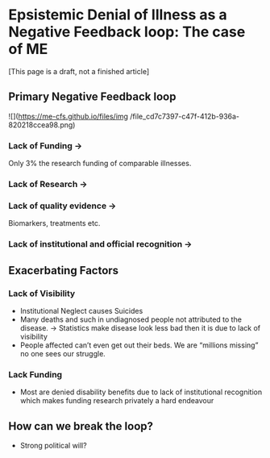# Epsistemic Denial of Illness as a Negative Feedback loop: The case of ME
[This page is a draft, not a finished article] 

## Primary Negative Feedback loop
![](https://me-cfs.github.io/files/img
/file_cd7c7397-c47f-412b-936a-820218ccea98.png)
### Lack of Funding ->
Only 3% the research funding of comparable illnesses. 
### Lack of Research ->

### Lack of quality evidence -> 
Biomarkers, treatments etc. 

### Lack of institutional and official recognition -> 

## Exacerbating Factors
### Lack of Visibility 
* Institutional Neglect causes Suicides
* Many deaths and such in undiagnosed people not attributed to the disease. -> Statistics make disease look less bad then it is due to lack of visibility
* People affected can’t even get out their beds. We are “millions missing” no one sees our struggle. 

### Lack Funding
* Most are denied disability benefits due to lack of institutional recognition which makes funding research privately a hard endeavour 

## How can we break the loop?
* Strong political will?